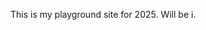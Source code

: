 This is my playground site for 2025. Will be i.
<!-- [View my site](https://hannashibata.github.io/playground-2025) -->